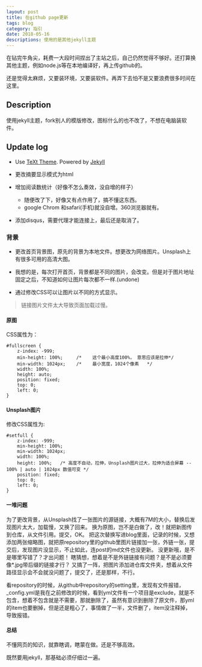 ```yaml
---
layout: post
title: 在github page更新
tags: blog
category: 指引
date: 2018-05-16 
descriptions: 使用的是其他jekyll主题
---
```



在钻完牛角尖，耗费一大段时间捏出了主站之后，自己仍然觉得不够好。还打算换其他主题，例如node.js等在本地编译好，再上传github的。

还是觉得太麻烦，又要装环境，又要装软件。再弄下去怕不是又要浪费很多时间在这里。

## Description

使用jekyll主题，fork别人的模版修改，图标什么的也不改了，不想在电脑装软件。


## Update log

- Use [TeXt Theme](https://github.com/kitian616/jekyll-TeXt-theme). Powered by [Jekyll](http://jekyllrb.com/) 

- 更改摘要显示模式为html

- 增加阅读数统计（好像不怎么奏效，没自增的样子）
    - 随便改了下，好像又有点作用了，搞不懂这东西。
    - google Chrom 和safari(手机)就没自增。360浏览器就有。

- 添加disqus，需要代理才能连接上，最后还是取消了。

### 背景

- 更改首页背景图，原先的背景为本地文件。想更改为网络图片。Unsplash上有很多可用的高清大图。
- 我想的是，每次打开首页，背景都是不同的图片，会改变。但是对于图片地址固定之后，不知道如何让图片每次都不一样.(undone)

- 通过修改CSS可以让图片以不同的方式显示。

> 链接图片文件太大导致页面加载过慢。

#### 原图


CSS属性为：



    #fullscreen {
        z-index: -999; 
        min-height: 100%;     /*    这个最小高度100%， 意思应该是拉伸*/  
        min-width: 1024px;    /*    最小宽度，1024个像素   */
        width: 100%;          
        height: auto;
        position: fixed;
        top: 0;
        left: 0;
    }




#### Unsplash图片


修改CSS属性为:

```
#setfull { 
    z-index: -999;
    min-height: 100%;
    min-width: 1024px;
    width: 100%;
    height: 100%;   /* 高度不自动，拉伸，Unsplash图片过大，拉伸为适合屏幕 -- 100% | auto | 1024px 数值可变 */
    position: fixed;
    top: 0;
    left: 0;
}

```

#### 一堆问题

为了更改背景，从Unsplash找了一张图片的源链接，大概有7M的大小，替换后发现图片太大，加载慢，又换了回来。
换为原图，岂不是白做了，改！就把新图传到仓库，从文件引用。提交，OK。
把这次替换写进blog里面，记录的时候，又想添加两张缩略图，就把原repository里的github里图片链接加一张，外链一张，提交后，发现图片没显示，不止如此，连post的md文件也没更新。
没更新哦，是不是哪里写错了？才出问题！
瞎猜想，想着是不是外链链接有问题？是不是必须要像\*.jpg带后缀的链接才行？
又搞了一阵，把图片添加进仓库文件夹，想着从文件路径显示会不会就没问题了，提交了，还是那样，不行。

看repository的时候，从github中repository的setting里，发现有文件报错，\_config.yml是我在之前修改的时候，看到yml文件有一个项目是exclude，就是不包含，想着不包含就是不需要，那就删除了，虽然有意识到删除了原文件，那yml的item也要删掉，但是还是粗心了，事情做了一半，文件删了，item没注释掉，导致报错。

#### 总结

不懂网页的知识，就靠瞎调，瞎蒙在做。还是不够高效。

既然要用jekyll，那基础必须仔细过一遍。 



